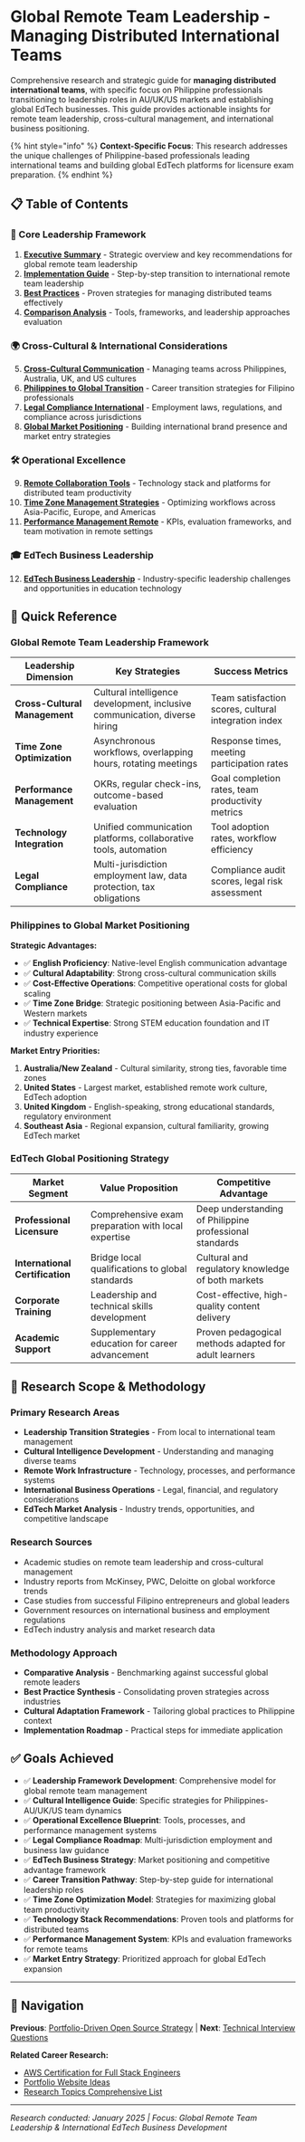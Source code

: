 # Global Remote Team Leadership - Managing Distributed International Teams

Comprehensive research and strategic guide for **managing distributed international teams**, with specific focus on Philippine professionals transitioning to leadership roles in AU/UK/US markets and establishing global EdTech businesses. This guide provides actionable insights for remote team leadership, cross-cultural management, and international business positioning.

{% hint style="info" %}
**Context-Specific Focus**: This research addresses the unique challenges of Philippine-based professionals leading international teams and building global EdTech platforms for licensure exam preparation.
{% endhint %}

## 📋 Table of Contents

### 🎯 Core Leadership Framework
1. **[Executive Summary](./executive-summary.md)** - Strategic overview and key recommendations for global remote team leadership
2. **[Implementation Guide](./implementation-guide.md)** - Step-by-step transition to international remote team leadership
3. **[Best Practices](./best-practices.md)** - Proven strategies for managing distributed teams effectively
4. **[Comparison Analysis](./comparison-analysis.md)** - Tools, frameworks, and leadership approaches evaluation

### 🌍 Cross-Cultural & International Considerations  
5. **[Cross-Cultural Communication](./cross-cultural-communication.md)** - Managing teams across Philippines, Australia, UK, and US cultures
6. **[Philippines to Global Transition](./philippines-to-global-transition.md)** - Career transition strategies for Filipino professionals
7. **[Legal Compliance International](./legal-compliance-international.md)** - Employment laws, regulations, and compliance across jurisdictions
8. **[Global Market Positioning](./global-market-positioning.md)** - Building international brand presence and market entry strategies

### 🛠️ Operational Excellence
9. **[Remote Collaboration Tools](./remote-collaboration-tools.md)** - Technology stack and platforms for distributed team productivity
10. **[Time Zone Management Strategies](./time-zone-management-strategies.md)** - Optimizing workflows across Asia-Pacific, Europe, and Americas
11. **[Performance Management Remote](./performance-management-remote.md)** - KPIs, evaluation frameworks, and team motivation in remote settings

### 🎓 EdTech Business Leadership
12. **[EdTech Business Leadership](./edtech-business-leadership.md)** - Industry-specific leadership challenges and opportunities in education technology

## 🚀 Quick Reference

### Global Remote Team Leadership Framework

| Leadership Dimension | Key Strategies | Success Metrics |
|---------------------|----------------|-----------------|
| **Cross-Cultural Management** | Cultural intelligence development, inclusive communication, diverse hiring | Team satisfaction scores, cultural integration index |
| **Time Zone Optimization** | Asynchronous workflows, overlapping hours, rotating meetings | Response times, meeting participation rates |
| **Performance Management** | OKRs, regular check-ins, outcome-based evaluation | Goal completion rates, team productivity metrics |
| **Technology Integration** | Unified communication platforms, collaborative tools, automation | Tool adoption rates, workflow efficiency |
| **Legal Compliance** | Multi-jurisdiction employment law, data protection, tax obligations | Compliance audit scores, legal risk assessment |

### Philippines to Global Market Positioning

**Strategic Advantages:**
- ✅ **English Proficiency**: Native-level English communication advantage
- ✅ **Cultural Adaptability**: Strong cross-cultural communication skills  
- ✅ **Cost-Effective Operations**: Competitive operational costs for global scaling
- ✅ **Time Zone Bridge**: Strategic positioning between Asia-Pacific and Western markets
- ✅ **Technical Expertise**: Strong STEM education foundation and IT industry experience

**Market Entry Priorities:**
1. **Australia/New Zealand** - Cultural similarity, strong ties, favorable time zones
2. **United States** - Largest market, established remote work culture, EdTech adoption
3. **United Kingdom** - English-speaking, strong educational standards, regulatory environment
4. **Southeast Asia** - Regional expansion, cultural familiarity, growing EdTech market

### EdTech Global Positioning Strategy

| Market Segment | Value Proposition | Competitive Advantage |
|----------------|-------------------|----------------------|
| **Professional Licensure** | Comprehensive exam preparation with local expertise | Deep understanding of Philippine professional standards |
| **International Certification** | Bridge local qualifications to global standards | Cultural and regulatory knowledge of both markets |
| **Corporate Training** | Leadership and technical skills development | Cost-effective, high-quality content delivery |
| **Academic Support** | Supplementary education for career advancement | Proven pedagogical methods adapted for adult learners |

## 🎯 Research Scope & Methodology

### Primary Research Areas
- **Leadership Transition Strategies** - From local to international team management
- **Cultural Intelligence Development** - Understanding and managing diverse teams
- **Remote Work Infrastructure** - Technology, processes, and performance systems
- **International Business Operations** - Legal, financial, and regulatory considerations
- **EdTech Market Analysis** - Industry trends, opportunities, and competitive landscape

### Research Sources
- Academic studies on remote team leadership and cross-cultural management
- Industry reports from McKinsey, PWC, Deloitte on global workforce trends
- Case studies from successful Filipino entrepreneurs and global leaders
- Government resources on international business and employment regulations
- EdTech industry analysis and market research data

### Methodology Approach
- **Comparative Analysis** - Benchmarking against successful global remote leaders
- **Best Practice Synthesis** - Consolidating proven strategies across industries
- **Cultural Adaptation Framework** - Tailoring global practices to Philippine context
- **Implementation Roadmap** - Practical steps for immediate application

## ✅ Goals Achieved

- ✅ **Leadership Framework Development**: Comprehensive model for global remote team management
- ✅ **Cultural Intelligence Guide**: Specific strategies for Philippines-AU/UK/US team dynamics  
- ✅ **Operational Excellence Blueprint**: Tools, processes, and performance management systems
- ✅ **Legal Compliance Roadmap**: Multi-jurisdiction employment and business law guidance
- ✅ **EdTech Business Strategy**: Market positioning and competitive advantage framework
- ✅ **Career Transition Pathway**: Step-by-step guide for international leadership roles
- ✅ **Time Zone Optimization Model**: Strategies for maximizing global team productivity
- ✅ **Technology Stack Recommendations**: Proven tools and platforms for distributed teams
- ✅ **Performance Management System**: KPIs and evaluation frameworks for remote teams
- ✅ **Market Entry Strategy**: Prioritized approach for global EdTech expansion

---

## 🔗 Navigation

**Previous**: [Portfolio-Driven Open Source Strategy](../portfolio-driven-open-source-strategy/README.md) | **Next**: [Technical Interview Questions](../technical-interview-questions/README.md)

**Related Career Research:**
- [AWS Certification for Full Stack Engineers](../aws-certification-fullstack-devops/README.md)
- [Portfolio Website Ideas](../portfolio-website-ideas/README.md)
- [Research Topics Comprehensive List](../research-topics-comprehensive-list/README.md)

---
*Research conducted: January 2025 | Focus: Global Remote Team Leadership & International EdTech Business Development*